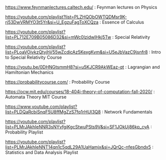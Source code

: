 https://www.feynmanlectures.caltech.edu/ :  Feynman lectures on Physics

https://youtube.com/playlist?list=PLZHQObOWTQDMsr9K-rj53DwVRMYO3t5Yr&si=U_EgzuFagToXCQza :  Essence of Calculus

https://youtube.com/playlist?list=PL712E709B05086D32&si=mWc0lzidwIHkj5Tw : Special Relativity

https://youtube.com/playlist?list=PLoaVOjvkzQtyjhV55wZcdicAz5KexgKvm&si=U5eJbVazC9jsnfr8 : Intro to Special Relativity Course

https://youtu.be/0DHNGtsmmH8?si=u5KJCR9AkWEaz-qt : Lagrangian and Hamiltonian Mechanics

https://probabilitycourse.com/ : Probability Course

https://ocw.mit.edu/courses/18-404j-theory-of-computation-fall-2020/ : Automata Theory MIT Course

https://www.youtube.com/playlist?list=PLDQaRcbiSnqF5U8ffMgZzS7fq1rHUI3Q8 : Network Fundamentals

https://youtube.com/playlist?list=PLMrJAkhIeNNR3sNYvfgiKgcStwuPSts9V&si=SF1JOkUj86kp_cyA : Probability Playlist

https://youtube.com/playlist?list=PLMrJAkhIeNNT14qn1c5qdL29A1UaHamjx&si=JQrQc-nfesGbndx5 : Statistics and Data Analysis Playlist